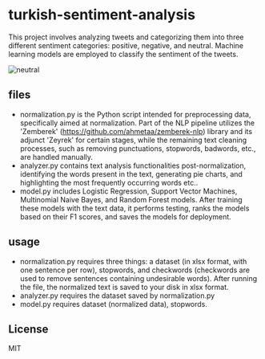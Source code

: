 # turkish-sentiment-analysis
This project involves analyzing tweets and categorizing them into three different sentiment categories: positive, negative, and neutral. Machine learning models are employed to classify the sentiment of the tweets.

![neutral](https://github.com/emircandogan1/sentiment-analysis/assets/69003695/4c6c891e-34b5-4258-b502-2f8744254bb8)

## files
* normalization.py is the Python script intended for preprocessing data, specifically aimed at normalization. Part of the NLP pipeline utilizes the 'Zemberek' (https://github.com/ahmetaa/zemberek-nlp) library and its adjunct 'Zeyrek' for certain stages, while the remaining text cleaning processes, such as removing punctuations, stopwords, badwords, etc., are handled manually. 
* analyzer.py contains text analysis functionalities post-normalization, identifying the words present in the text, generating pie charts, and highlighting the most frequently occurring words etc..
* model.py includes Logistic Regression, Support Vector Machines, Multinomial Naive Bayes, and Random Forest models. After training these models with the text data, it performs testing, ranks the models based on their F1 scores, and saves the models for deployment.

## usage
* normalization.py requires three things: a dataset (in xlsx format, with one sentence per row), stopwords, and checkwords (checkwords are used to remove sentences containing undesirable words). After running the file, the normalized text is saved to your disk in xlsx format.
* analyzer.py requires the dataset saved by normalization.py
* model.py requires dataset (normalized data), stopwords.

## License 
MIT